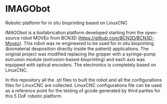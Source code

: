 # IMAGObot
Robotic platform for in situ bioprinting based on LinuxCNC

IMAGObot is a biofabrication platform developed starting from the open-source robot MOVEo from BCN3D (https://github.com/BCN3D/BCN3D-Moveo). This robot was re-engineered to be used for in situ bioprinting (biomaterial desposition directly inside the patient) applications. The original project was modified replacing the gripper with a syringe-pump extrusion module (extrusion-based-bioprinting) and each axis was equipped with optical encoders. The electronics is completely based on LinuxCNC.

In this repository all the .stl files to built the robot and all the configurations files for LinuxCNC are collected.
LinuxCNC configurations file can be used as a reference point for the testing of gcode generated by third parties for this 5 DoF robotic platform.
